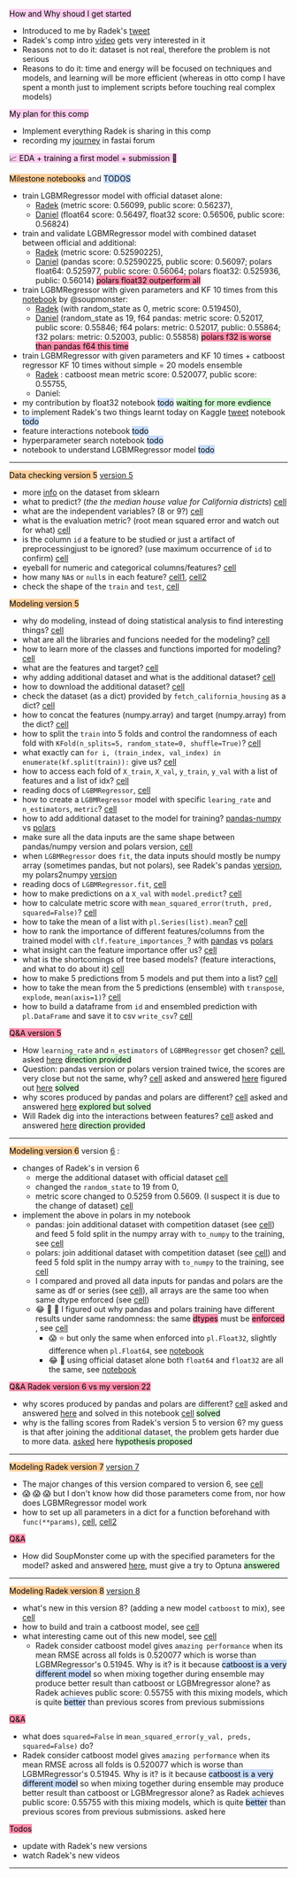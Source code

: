 <mark style="background: #FFB8EBA6;">How and Why shoud I get started</mark> 
- Introduced to me by Radek's [tweet](https://twitter.com/shendusuipian/status/1610269663262568448) 
- Radek's comp intro [video](https://www.youtube.com/watch?v=cIFRuaQy2Ow&loop=0) gets very interested in it
- Reasons not to do it: dataset is not real, therefore the problem is not serious
- Reasons to do it: time and energy will be focused on techniques and models, and learning will be more efficient (whereas in otto comp I have spent a month just to implement scripts before touching real complex models)

<mark style="background: #FFB8EBA6;">My plan for this comp</mark> 
- Implement everything Radek is sharing in this comp
- recording my [journey](https://forums.fast.ai/t/a-beginners-journey-to-playground-series-season-3-episode-1/103056) in fastai forum

<mark style="background: #FFB8EBA6;">📈 EDA + training a first model + submission 🚀</mark> 

<mark style="background: #FFB86CA6;">Milestone notebooks</mark>  and <mark style="background: #ADCCFFA6;">TODOS</mark> 
- train  LGBMRegressor model with official dataset alone:
	- [Radek](https://www.kaggle.com/code/radek1/eda-training-a-first-model-submission?scriptVersionId=115369488&cellId=19) (metric score: 0.56099, public score: 0.56237), 
	- [Daniel](https://www.kaggle.com/code/danielliao/eda-training-a-first-model-submission?scriptVersionId=115556350) (float64 score: 0.56497, float32 score: 0.56506, public score: 0.56824)
- train and validate  LGBMRegressor model with combined dataset between official and additional:
	- [Radek](https://www.kaggle.com/code/radek1/eda-training-a-first-model-submission?scriptVersionId=115448636) (metric score: 0.52590225),
	- [Daniel](https://www.kaggle.com/code/danielliao/eda-training-a-first-model-submission?scriptVersionId=115558134) (pandas score: 0.52590225, public score: 0.56097; polars float64: 0.525977, public score: 0.56064; polars float32: 0.525936, public: 0.56014) <mark style="background: #FF5582A6;">polars float32 outperform all</mark> 
- train LGBMRegressor with given parameters and KF 10 times from this [notebook](https://www.kaggle.com/code/soupmonster/simple-lightgbm-baseline) by @soupmonster:
	- [Radek](https://www.kaggle.com/code/radek1/eda-training-a-first-model-submission?scriptVersionId=115450828&cellId=19) (with random_state as 0, metric score: 0.519450), 
	- [Daniel](https://www.kaggle.com/code/danielliao/eda-training-a-first-model-submission?scriptVersionId=115563958&cellId=24) (random_state as 19, f64 pandas: metric score: 0.52017, public score: 0.55846; f64 polars: metric: 0.52017, public: 0.55864; f32 polars: metric: 0.52003, public: 0.55858) <mark style="background: #FF5582A6;">polars f32 is worse than pandas f64 this time</mark> 
- train LGBMRegressor with given parameters and KF 10 times + catboost regressor KF 10 times without simple = 20 models ensemble
	- [Radek](https://www.kaggle.com/code/radek1/eda-training-a-first-model-submission?scriptVersionId=115453015&cellId=24) : catboost mean metric score: 0.520077, public score: 0.55755, 
	- Daniel: 
- my contribution by float32 notebook <mark style="background: #ADCCFFA6;">todo</mark>  <mark style="background: #BBFABBA6;">waiting for more evdience</mark> 
- to implement Radek's two things learnt today on Kaggle [tweet](https://twitter.com/radekosmulski/status/1610880953882406914) notebook <mark style="background: #ADCCFFA6;">todo</mark> 
- feature interactions notebook <mark style="background: #ADCCFFA6;">todo</mark> 
- hyperparameter search notebook <mark style="background: #ADCCFFA6;">todo</mark> 
- notebook to understand LGBMRegressor model <mark style="background: #ADCCFFA6;">todo</mark> 

---

<mark style="background: #FFB86CA6;">Data checking version 5</mark>   [version 5](https://www.kaggle.com/code/radek1/eda-training-a-first-model-submission?scriptVersionId=115370967)

- more [info](https://scikit-learn.org/stable/modules/generated/sklearn.datasets.fetch_california_housing.html) on the dataset from sklearn
- what to predict? (*the the median house value for California districts*) [cell](https://www.kaggle.com/code/radek1/eda-training-a-first-model-submission?scriptVersionId=115369488&cellId=1) 
- what are the independent variables? (8 or 9?) [cell](https://www.kaggle.com/code/radek1/eda-training-a-first-model-submission?scriptVersionId=115369488&cellId=1)
- what is the evaluation metric? (root mean squared error and watch out for what) [cell](https://www.kaggle.com/code/radek1/eda-training-a-first-model-submission?scriptVersionId=115369488&cellId=1)
- is the column `id` a feature to be studied or just a artifact of preprocessingjust to be ignored? (use maximum occurrence of `id` to confirm) [cell](https://www.kaggle.com/code/danielliao/eda-training-a-first-model-submission?scriptVersionId=115387944&cellId=11)
- eyeball for numeric and categorical columns/features? [cell](https://www.kaggle.com/code/danielliao/eda-training-a-first-model-submission?scriptVersionId=115387944&cellId=9)
- how many `NA`s or `null`s in each feature? [cell1](https://www.kaggle.com/code/danielliao/eda-training-a-first-model-submission?scriptVersionId=115389565&cellId=15), [cell2](https://www.kaggle.com/code/danielliao/eda-training-a-first-model-submission?scriptVersionId=115389565&cellId=16) 
- check the shape of the `train` and `test`, [cell](https://www.kaggle.com/code/danielliao/eda-training-a-first-model-submission?scriptVersionId=115390387&cellId=18)

<mark style="background: #FFB86CA6;">Modeling version 5</mark> 
- why do modeling, instead of doing statistical analysis to find interesting things? [cell](https://www.kaggle.com/code/danielliao/eda-training-a-first-model-submission?scriptVersionId=115390387&cellId=19)
- what are all the libraries and funcions needed for the modeling? [cell](https://www.kaggle.com/code/danielliao/eda-training-a-first-model-submission?scriptVersionId=115426784&cellId=21)
- how to learn more of the classes and functions imported for modeling? [cell](https://www.kaggle.com/code/danielliao/eda-training-a-first-model-submission?scriptVersionId=115426784&cellId=21)
- what are the features and target? [cell](https://www.kaggle.com/code/danielliao/eda-training-a-first-model-submission?scriptVersionId=115426784&cellId=24)
- why adding additional dataset and what is the additional dataset? [cell](https://www.kaggle.com/code/danielliao/eda-training-a-first-model-submission?scriptVersionId=115426784&cellId=25)
- how to download the additional dataset? [cell](https://www.kaggle.com/code/danielliao/eda-training-a-first-model-submission?scriptVersionId=115426784&cellId=26)
- check the dataset (as a dict) provided by `fetch_california_housing` as a dict? [cell](https://www.kaggle.com/code/danielliao/eda-training-a-first-model-submission?scriptVersionId=115427577&cellId=28)
- how to concat the features (numpy.array) and target (numpy.array) from the dict? [cell](https://www.kaggle.com/code/danielliao/eda-training-a-first-model-submission?scriptVersionId=115427577&cellId=30)
- how to split the `train` into 5 folds and control the randomness of each fold with `KFold(n_splits=5, random_state=0, shuffle=True)`? [cell](https://www.kaggle.com/code/danielliao/eda-training-a-first-model-submission?scriptVersionId=115430766&cellId=31)
- what exactly can `for i, (train_index, val_index) in enumerate(kf.split(train)):` give us? [cell](https://www.kaggle.com/code/danielliao/eda-training-a-first-model-submission?scriptVersionId=115432290&cellId=34)
- how to access each fold of `X_train`, `X_val`, `y_train`, `y_val` with a list of features and a list of idx? [cell](https://www.kaggle.com/code/danielliao/eda-training-a-first-model-submission?scriptVersionId=115432650&cellId=36)
- reading docs of `LGBMRegressor`, [cell](https://www.kaggle.com/code/danielliao/eda-training-a-first-model-submission?scriptVersionId=115433459&cellId=29)
- how to create a `LGBMRegressor` model with specific `learing_rate` and `n_estimators`, `metric`? [cell](https://www.kaggle.com/code/danielliao/eda-training-a-first-model-submission?scriptVersionId=115433459&cellId=31)
- how to add additional dataset to the model for training? [pandas-numpy](https://www.kaggle.com/code/danielliao/eda-training-a-first-model-submission?scriptVersionId=115441212&cellId=32) vs [polars](https://www.kaggle.com/code/danielliao/eda-training-a-first-model-submission?scriptVersionId=115441212&cellId=34)
- make sure all the data inputs are the same shape between pandas/numpy version and polars version, [cell](https://www.kaggle.com/code/danielliao/eda-training-a-first-model-submission?scriptVersionId=115441212&cellId=30)
- when `LGBMRegressor` does `fit`, the data inputs should mostly be numpy array (sometimes pandas, but not polars), see Radek's pandas [version](https://www.kaggle.com/code/danielliao/eda-training-a-first-model-submission?scriptVersionId=115441212&cellId=32), my polars2numpy [version](https://www.kaggle.com/code/danielliao/eda-training-a-first-model-submission?scriptVersionId=115441212&cellId=34)
- reading docs of `LGBMRegressor.fit`, [cell](https://www.kaggle.com/code/danielliao/eda-training-a-first-model-submission?scriptVersionId=115441212&cellId=36)
- how to make predictions on a `X_val` with `model.predict`? [cell](https://www.kaggle.com/code/danielliao/eda-training-a-first-model-submission?scriptVersionId=115449369&cellId=32)
- how to calculate metric score with `mean_squared_error(truth, pred, squared=False)`? [cell](https://www.kaggle.com/code/danielliao/eda-training-a-first-model-submission?scriptVersionId=115449369&cellId=32)
- how to take the mean of a list with `pl.Series(list).mean`? [cell](https://www.kaggle.com/code/danielliao/eda-training-a-first-model-submission?scriptVersionId=115449369&cellId=32)
- how to rank the importance of different features/columns from the trained model with `clf.feature_importances_`? with [pandas](https://www.kaggle.com/code/danielliao/eda-training-a-first-model-submission?scriptVersionId=115449369&cellId=31) vs [polars](https://www.kaggle.com/code/danielliao/eda-training-a-first-model-submission?scriptVersionId=115449369&cellId=35)
- what insight can the feature importance offer us? [cell](https://www.kaggle.com/code/danielliao/eda-training-a-first-model-submission?scriptVersionId=115449369&cellId=36)
- what is the shortcomings of tree based models? (feature interactions, and what to do about it) [cell](https://www.kaggle.com/code/danielliao/eda-training-a-first-model-submission?scriptVersionId=115449369&cellId=36) 
- how to make 5 predictions from 5 models and put them into a list? [cell](https://www.kaggle.com/code/danielliao/eda-training-a-first-model-submission?scriptVersionId=115455989&cellId=37)
- how to take the mean from the 5 predictions (ensemble) with `transpose`, `explode`, `mean(axis=1)`? [cell](https://www.kaggle.com/code/danielliao/eda-training-a-first-model-submission?scriptVersionId=115455989&cellId=43)
- how to build a dataframe from `id` and ensembled prediction with `pl.DataFrame` and save it to csv `write_csv`? [cell](https://www.kaggle.com/code/danielliao/eda-training-a-first-model-submission?scriptVersionId=115455989&cellId=45)

<mark style="background: #FF5582A6;">Q&A version 5</mark> 
- How `learning_rate` and `n_estimators` of `LGBMRegressor` get chosen? [cell](https://www.kaggle.com/code/danielliao/eda-training-a-first-model-submission?scriptVersionId=115433459&cellId=30), asked [here](https://www.kaggle.com/code/radek1/eda-training-a-first-model-submission/comments#2085783) <mark style="background: #BBFABBA6;">direction provided</mark> 
- Question: pandas version or polars version trained twice, the scores are very close but not the same, why?  [cell](https://www.kaggle.com/code/danielliao/eda-training-a-first-model-submission?scriptVersionId=115440584&cellId=31) asked and answered [here](https://www.kaggle.com/code/radek1/eda-training-a-first-model-submission/comments#2085777) figured out [here](https://www.kaggle.com/code/danielliao/eda-training-a-first-model-submission?scriptVersionId=115474793&cellId=32) <mark style="background: #BBFABBA6;">solved</mark> 
- why scores produced by pandas and polars are different? [cell](https://www.kaggle.com/code/danielliao/eda-training-a-first-model-submission?scriptVersionId=115440584&cellId=31) asked and answered [here](https://www.kaggle.com/code/radek1/eda-training-a-first-model-submission/comments#2085777) <mark style="background: #BBFABBA6;">explored but solved</mark> 
- Will Radek dig into the interactions between features? [cell](https://www.kaggle.com/code/danielliao/eda-training-a-first-model-submission?scriptVersionId=115449369&cellId=36) asked and answered [here](https://www.kaggle.com/code/radek1/eda-training-a-first-model-submission/comments#2085794) <mark style="background: #BBFABBA6;">direction provided</mark> 

---

<mark style="background: #FFB86CA6;">Modeling version 6</mark>  version [6](https://www.kaggle.com/code/radek1/eda-training-a-first-model-submission?scriptVersionId=115450828) : 

- changes of Radek's in version 6
	- merge the additional dataset with official dataset [cell](https://www.kaggle.com/code/radek1/eda-training-a-first-model-submission?scriptVersionId=115448636&cellId=18)
	- changed the `random_state` to 19 from 0,  
	- metric score changed to 0.5259 from 0.5609. (I suspect it is due to the change of dataset) [cell](https://www.kaggle.com/code/radek1/eda-training-a-first-model-submission?scriptVersionId=115448636&cellId=19)
- implement the above in polars in my notebook
	- pandas: join additional dataset with competition dataset (see [cell](https://www.kaggle.com/code/danielliao/eda-training-a-first-model-submission?scriptVersionId=115521879&cellId=15)) and feed 5 fold split in the numpy array with `to_numpy` to the training, see [cell](https://www.kaggle.com/code/danielliao/eda-training-a-first-model-submission?scriptVersionId=115521879&cellId=16)
	- polars: join additional dataset with competition dataset (see [cell](https://www.kaggle.com/code/danielliao/eda-training-a-first-model-submission?scriptVersionId=115521879&cellId=22)) and feed 5 fold split in the numpy array with `to_numpy` to the training, see [cell](https://www.kaggle.com/code/danielliao/eda-training-a-first-model-submission?scriptVersionId=115521879&cellId=26)
	- I compared and proved all data inputs for pandas and polars are the same as df or series (see [cell](https://www.kaggle.com/code/danielliao/eda-training-a-first-model-submission?scriptVersionId=115532182&cellId=33)), all arrays are the same too when same dtype enforced (see [cell](https://www.kaggle.com/code/danielliao/eda-training-a-first-model-submission?scriptVersionId=115532182&cellId=35))
	- 😂 🚀 🎉 I figured out why pandas and polars training have different results under same randomness: the same <mark style="background: #FF5582A6;">dtypes</mark> must be <mark style="background: #FF5582A6;">enforced</mark> , see [cell](https://www.kaggle.com/code/danielliao/eda-training-a-first-model-submission?scriptVersionId=115532182&cellId=36)
		- 😱 ⭐ but only the same when enforced into `pl.Float32`, slightly difference when `pl.Float64`, see [notebook](https://www.kaggle.com/code/danielliao/eda-training-a-first-model-submission?scriptVersionId=115551847) 
		- 😂 🎉 using official dataset alone both `float64` and `float32` are all the same, see [notebook](https://www.kaggle.com/code/danielliao/eda-training-a-first-model-submission?scriptVersionId=115556350)

<mark style="background: #FF5582A6;">Q&A Radek version 6 vs my version 22</mark> 
- why scores produced by pandas and polars are different? [cell](https://www.kaggle.com/code/danielliao/eda-training-a-first-model-submission?scriptVersionId=115440584&cellId=31) asked and answered [here](https://www.kaggle.com/code/radek1/eda-training-a-first-model-submission/comments#2085777) and solved in this notebook [cell](https://www.kaggle.com/code/danielliao/eda-training-a-first-model-submission?scriptVersionId=115532182&cellId=36) <mark style="background: #BBFABBA6;">solved</mark>
- why is the falling scores from Radek's version 5 to version 6? my guess is that after joining the additional dataset, the problem gets harder due to more data. [asked](https://www.kaggle.com/code/radek1/eda-training-a-first-model-submission/comments#2086984) here <mark style="background: #BBFABBA6;">hypothesis proposed</mark> 

--- 

<mark style="background: #FFB86CA6;">Modeling Radek version 7</mark>  [version 7](https://www.kaggle.com/code/radek1/eda-training-a-first-model-submission?scriptVersionId=115450828&cellId=19)

- The major changes of this version compared to version 6, see [cell](https://www.kaggle.com/code/radek1/eda-training-a-first-model-submission?scriptVersionId=115450828&cellId=19) 
- 😱 😱 😱 but I don't know how did those parameters come from, nor how does LGBMRegressor model work
- how to set up all parameters in a dict for a function beforehand with `func(**params)`,  [cell](https://www.kaggle.com/code/danielliao/eda-training-a-first-model-submission?scriptVersionId=115563958&cellId=15), [cell2](https://www.kaggle.com/code/danielliao/eda-training-a-first-model-submission?scriptVersionId=115563958&cellId=16)

<mark style="background: #FF5582A6;">Q&A</mark> 
- How did SoupMonster come up with the specified parameters for the model? asked and answered [here](https://www.kaggle.com/code/soupmonster/simple-lightgbm-baseline/comments#2087173), must give a try to Optuna <mark style="background: #BBFABBA6;">answered</mark> 

---

<mark style="background: #FFB86CA6;">Modeling Radek version 8</mark>  [version 8](https://www.kaggle.com/code/radek1/eda-training-a-first-model-submission?scriptVersionId=115453015)

- what's new in this version 8? (adding a new model `catboost` to mix), see [cell](https://www.kaggle.com/code/radek1/eda-training-a-first-model-submission?scriptVersionId=115453015&cellId=23)
- how to build and train a catboost model, see [cell](https://www.kaggle.com/code/radek1/eda-training-a-first-model-submission?scriptVersionId=115453015&cellId=24)
- what interesting came out of this new model, see [cell](https://www.kaggle.com/code/radek1/eda-training-a-first-model-submission?scriptVersionId=115453015&cellId=25) 
	- Radek consider catboost model gives `amazing performance` when its mean RMSE across all folds is 0.520077 which is worse than LGBMRegressor's 0.51945. Why is it? is it because <mark style="background: #ADCCFFA6;">catboost is a very different model</mark> so when mixing together during ensemble may produce better result than catboost or LGBMregressor alone? as Radek achieves public score: 0.55755 with this mixing models, which is quite <mark style="background: #ADCCFFA6;">better</mark> than previous scores from previous submissions



<mark style="background: #FF5582A6;">Q&A</mark> 

- what does `squared=False` in `mean_squared_error(y_val, preds, squared=False)` do? 
- Radek consider catboost model gives `amazing performance` when its mean RMSE across all folds is 0.520077 which is worse than LGBMRegressor's 0.51945. Why is it? is it because <mark style="background: #ADCCFFA6;">catboost is a very different model</mark> so when mixing together during ensemble may produce better result than catboost or LGBMregressor alone? as Radek achieves public score: 0.55755 with this mixing models, which is quite <mark style="background: #ADCCFFA6;">better</mark> than previous scores from previous submissions. asked here



<mark style="background: #FF5582A6;">Todos</mark> 
- update with Radek's new versions
- watch Radek's new videos

---



